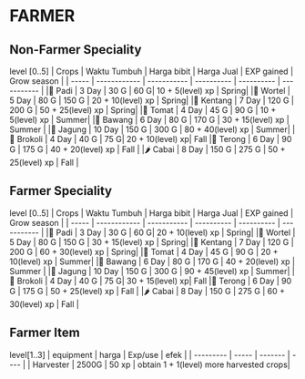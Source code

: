 # FARMER

## Non-Farmer Speciality

level [0..5]
| Crops | Waktu Tumbuh | Harga bibit | Harga Jual | EXP gained | Grow season |
| ----- | ------------ | ----------- | ---------- | ---------- | ----------- |
|🌾 Padi | 3 Day | 30 G | 60 G| 10 + 5(level) xp | Spring|
|🥕 Wortel | 5 Day | 80 G | 150 G | 20 + 10(level) xp | Spring|
|🥔 Kentang | 7 Day | 120 G | 200 G | 50 + 25(level) xp | Spring|
|🍅 Tomat | 4 Day | 45 G | 90 G | 10 + 5(level) xp | Summer|
|🧅 Bawang | 6 Day | 80 G | 170 G | 30 + 15(level) xp | Summer |
|🌽 Jagung | 10 Day | 150 G | 300 G | 80 + 40(level) xp | Summer|
|🥦 Brokoli | 4 Day | 40 G | 75 G| 20 + 10(level) xp| Fall
|🍆 Terong | 6 Day | 90 G | 175 G | 40 + 20(level) xp | Fall |
|🌶️ Cabai | 8 Day | 150 G | 275 G | 50 + 25(level) xp | Fall |

## Farmer Speciality

level [0..5]
| Crops | Waktu Tumbuh | Harga bibit | Harga Jual | EXP gained | Grow season |
| ----- | ------------ | ----------- | ---------- | ---------- | ----------- |
|🌾 Padi | 3 Day | 30 G | 60 G| 20 + 10(level) xp | Spring|
|🥕 Wortel | 5 Day | 80 G | 150 G | 30 + 15(level) xp | Spring|
|🥔 Kentang | 7 Day | 120 G | 200 G | 60 + 30(level) xp | Spring|
|🍅 Tomat | 4 Day | 45 G | 90 G | 20 + 10(level) xp | Summer|
|🧅 Bawang | 6 Day | 80 G | 170 G | 40 + 20(level) xp | Summer |
|🌽 Jagung | 10 Day | 150 G | 300 G | 90 + 45(level) xp | Summer|
|🥦 Brokoli | 4 Day | 40 G | 75 G| 30 + 15(level) xp| Fall
|🍆 Terong | 6 Day | 90 G | 175 G | 50 + 25(level) xp | Fall |
|🌶️ Cabai | 8 Day | 150 G | 275 G | 60 + 30(level) xp | Fall |

## Farmer Item 
level[1..3] 
| equipment | harga | Exp/use | efek |
| --------- | ----- | ------- | ---- |
| Harvester | 2500G | 50 xp | obtain 1 + 1(level) more harvested crops|
